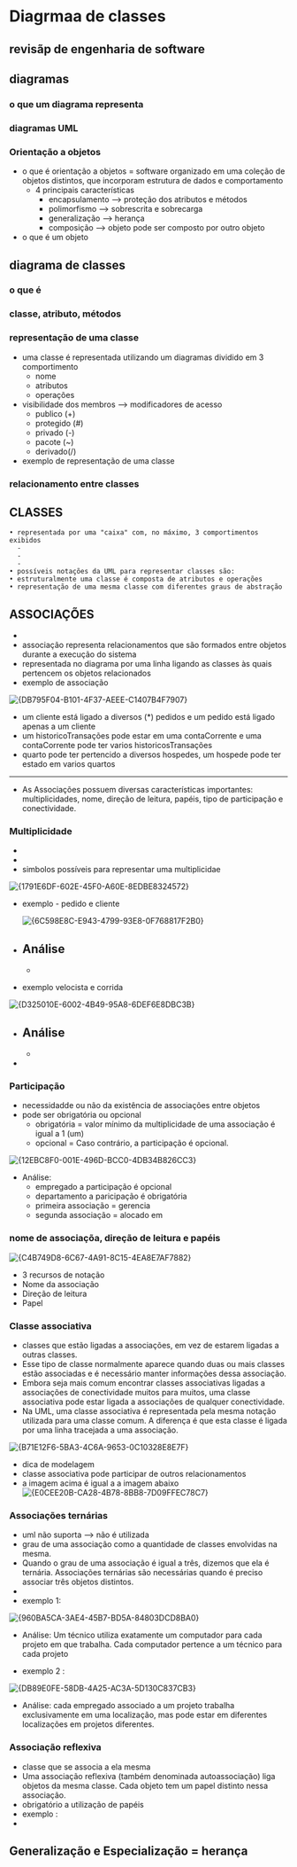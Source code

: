 # Diagrmaa de classes
## revisãp de engenharia de software
## diagramas
### o que um diagrama representa
### diagramas UML
### Orientação a objetos  
* o que é orientação a objetos = software organizado em uma coleção de objetos distintos, que incorporam estrutura de dados e comportamento
  * 4 principais características
    - encapsulamento --> proteção dos atributos e métodos
    - polimorfismo --> sobrescrita e sobrecarga
    - generalização --> herança
    - composição --> objeto pode ser composto por outro objeto
* o que é um objeto
## diagrama de classes
### o que é
### classe, atributo, métodos
### representação de uma classe
* uma classe é representada utilizando um diagramas dividido em 3 comportimento
  - nome
  - atributos
  - operações
* visibilidade dos membros --> modificadores de acesso
  - publico (+)
  - protegido (#)
  - privado (-)
  - pacote (~)
  - derivado(/)
* exemplo de representação de uma classe
### relacionamento entre classes
## CLASSES
    • representada por uma "caixa" com, no máximo, 3 comportimentos exibidos
      -
      -
      -
    • possíveis notações da UML para representar classes são:
    • estruturalmente uma classe é composta de atributos e operações
    • representação de uma mesma classe com diferentes graus de abstração

## ASSOCIAÇÕES
*
* associação representa relacionamentos que são formados entre objetos durante a execução do sistema
* representada no diagrama por uma linha ligando as classes às quais pertencem os objetos relacionados
* exemplo de associação

![{DB795F04-B101-4F37-AEEE-C1407B4F7907}](https://github.com/user-attachments/assets/8fdad220-96b8-40d4-bce9-1528d1b49986)

* um cliente está ligado a diversos (*) pedidos e um pedido está ligado apenas a um cliente
* um historicoTransações pode estar em uma contaCorrente e uma contaCorrente pode ter varios historicosTransações
* quarto pode ter pertencido a diversos hospedes, um hospede pode ter estado em varios quartos
---
* As Associações possuem diversas características importantes: multiplicidades, nome, direção de leitura, papéis, tipo de participação e conectividade.

### Multiplicidade
*
*
* simbolos possíveis para representar uma multiplicidae

![{1791E6DF-602E-45F0-A60E-8EDBE8324572}](https://github.com/user-attachments/assets/cad32d94-6f57-4a93-91df-7fa6d7c1ff4b)

* exemplo - pedido e cliente
  
  ![{6C598E8C-E943-4799-93E8-0F768817F2B0}](https://github.com/user-attachments/assets/3f674c23-e487-4597-9803-f26372cdc6ed)
* Análise
  - 
  -

* exemplo velocista e corrida
  
![{D325010E-6002-4B49-95A8-6DEF6E8DBC3B}](https://github.com/user-attachments/assets/9eda3f41-08af-449e-bc17-ae4a16728cd4)
* Análise 
  - 
  - 

*

### Participação
* necessidadde ou não da existência de associações entre objetos
* pode ser obrigatória ou opcional
  - obrigatória = valor mínimo da multiplicidade de uma associação é igual a 1 (um)
  - opcional = Caso contrário, a participação é opcional.

![{12EBC8F0-001E-496D-BCC0-4DB34B826CC3}](https://github.com/user-attachments/assets/0c648e2a-36e1-4ef5-ac1f-7abed38cedf1)
* Análise:
  - empregado a participação é opcional
  - departamento a paricipação é obrigatória
  - primeira associação = gerencia
  - segunda associação = alocado em 

### nome de associaçõa, direção de leitura e papéis

![{C4B749D8-6C67-4A91-8C15-4EA8E7AF7882}](https://github.com/user-attachments/assets/4f8985f5-22ef-44dc-8f64-1766da56ba7c)

* 3 recursos de notação
* Nome da associação
* Direção de leitura
* Papel

### Classe associativa
* classes que estão ligadas a associações, em vez de estarem ligadas a outras classes.
* Esse tipo de classe normalmente aparece quando duas ou mais classes estão associadas e é necessário manter informações dessa associação.
* Embora seja mais comum encontrar classes associativas ligadas a associações de conectividade muitos para muitos, uma classe associativa pode estar ligada a associações de qualquer conectividade.
* Na UML, uma classe associativa é representada pela mesma notação utilizada para uma classe comum. A diferença é que esta classe é ligada por uma linha tracejada a uma associação.

![{B71E12F6-5BA3-4C6A-9653-0C10328E8E7F}](https://github.com/user-attachments/assets/f3a4c769-f6d3-4391-ad74-6e8b2d5d451f)

* dica de modelagem
* classe associativa pode participar de outros relacionamentos
* a imagem acima é igual a a imagem abaixo
![{E0CEE20B-CA28-4B78-8BB8-7D09FFEC78C7}](https://github.com/user-attachments/assets/52a75a21-14c4-449f-af79-be760ccd2a5f)

### Associações ternárias
* uml não suporta --> não é utilizada
* grau de uma associação como a quantidade de classes envolvidas na mesma.
* Quando o grau de uma associação é igual a três, dizemos que ela é ternária. Associações ternárias são necessárias quando é preciso associar três objetos distintos.
* 
* exemplo 1:
  
![{960BA5CA-3AE4-45B7-BD5A-84803DCD8BA0}](https://github.com/user-attachments/assets/8b4e1523-ec61-4ba9-996b-cb97201ef524)
 
  - Análise: Um técnico utiliza exatamente um computador para cada projeto em que trabalha. Cada computador pertence a um técnico para cada projeto

* exemplo 2 :
  
![{DB89E0FE-58DB-4A25-AC3A-5D130C837CB3}](https://github.com/user-attachments/assets/e6fbdd9e-1789-4c91-bbc1-8b1558d2701d)
   
   - Análise: cada empregado associado a um projeto trabalha exclusivamente em uma localização, mas pode estar em diferentes localizações em projetos diferentes.


### Associação reflexiva
* classe que se associa a ela mesma
* Uma associação reflexiva (também denominada autoassociação) liga objetos da mesma classe. Cada objeto tem um papel distinto nessa associação.
* obrigatório a utilização de papéis
* exemplo :
* 

## Generalização e Especialização  = herança
